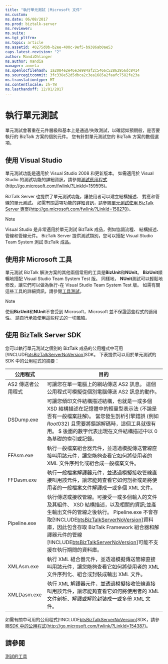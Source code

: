 ```yaml
---
title: "執行單元測試 |Microsoft 文件"
ms.custom: 
ms.date: 06/08/2017
ms.prod: biztalk-server
ms.reviewer: 
ms.suite: 
ms.tgt_pltfrm: 
ms.topic: article
ms.assetid: 40275d0b-b2ee-400c-9ef5-b9386ab0ae53
caps.latest.revision: "2"
author: MandiOhlinger
ms.author: mandia
manager: anneta
ms.openlocfilehash: 1a2084e2e46e3e984af2c5466c52862956dc8414
ms.sourcegitcommit: 3fc338e52d5dbca2c3ea1685a2faafc7582fe23a
ms.translationtype: MT
ms.contentlocale: zh-TW
ms.lasthandoff: 12/01/2017
---
```

# <a name="performing-unit-testing"></a>執行單元測試
單元測試會著重在元件層級和基本上是通過/失敗測試，以確認如預期般，是否要執行的 BizTalk 方案的個別元件。 您有針對單元測試您的 BizTalk 方案的數個選項。  
  
## <a name="using-visual-studio"></a>使用 Visual Studio  
 單元測試功能是適用於 Visual Studio 2008 和更新版本。 如需適用於 Visual Studio 的測試功能的詳細資訊，請參閱[測試應用程式](http://go.microsoft.com/fwlink/?LinkId=159595)(http://go.microsoft.com/fwlink/?LinkId=159595)。  
  
 BizTalk Server 也提供了單元測試功能，讓使用者可以建立結構描述、 對應和管線的單元測試。 如需有關這項功能的詳細資訊，請參閱[單元測試使用 BizTalk Server 專案](http://go.microsoft.com/fwlink/?LinkId=158270)(http://go.microsoft.com/fwlink/?LinkId=158270)。  
  
> [!NOTE]  
>  Visual Studio 是非常適用於單元測試 BizTalk 成品，例如協調流程、 結構描述、 管線和管線元件。 BizTalk Server 提供測試類別，您可以搭配 Visual Studio Team System 測試 BizTalk 成品。  
  
## <a name="using-non-microsoft-tools"></a>使用非 Microsoft 工具  
 單元測試 BizTalk 解決方案的其他兩個常用的工具是**BizUnit**和**NUnit**。 **BizUnit**順暢地搭配 Visual Studio Team System Test 版。 同樣地， **NUnit**測試可以輕鬆地修改，讓它們可以做為執行-在 Visual Studio Team System Test 版。 如需有關這些工具的詳細資訊，請參閱[工具測試](~/technical-guides/tools-for-testing.md)。  
  
> [!NOTE]  
>  使用**BizUnit**和**NUnit**不會受到 Microsoft，Microsoft 並不保證這些程式的適用性。 請自行承擔使用這些程式的一切風險。  
  
## <a name="using-the-biztalk-server-sdk"></a>使用 BizTalk Server SDK  
 您可以執行單元測試之個別的 BizTalk 成品的公用程式中可用[!INCLUDE[btsBizTalkServerNoVersion](../includes/btsbiztalkservernoversion-md.md)]SDK。 下表提供可以用於單元測試的 SDK 中的公用程式的摘要：  
  
|**公用程式**|**目的**|  
|-----------------|-----------------|  
|AS2 傳送者公用程式|可讓您在單一電腦上的網站傳送 AS2 訊息。 這個公用程式可模擬從個別電腦傳送 AS2 訊息的動作。|  
|DSDump.exe|可讓您傾印文件結構描述結構，也就是一或多個 XSD 結構描述在記憶體中的輕量型表示法 (不論是否有一般檔案註解)。 當您發生剖析引擎錯誤 (例如 $Root$0$3$2) 且需要將錯誤解碼時，這個工具就很有用。 $ 後面的數字代表出現在文件結構描述中以 0 為基礎的索引或記錄。|  
|FFAsm.exe|執行一般檔案組合器元件，並透過模擬傳送管線直接叫用該元件，讓您能夠查看它如何將使用者的 XML 文件序列化或組合成一般檔案文件。|  
|FFDasm.exe|執行一般檔案解譯器元件，並透過模擬接收管線直接叫用該元件，讓您能夠查看它如何剖析或是將使用者的一般檔案文件解譯成一或多個 XML 文件。|  
|Pipeline.exe|執行傳送或接收管線。可接受一或多個輸入的文件及其組件、 XSD 結構描述，以及相關的資訊;並產生輸出文件的管線之後執行。 Pipeline.exe 不會存取[!INCLUDE[btsBizTalkServerNoVersion](../includes/btsbiztalkservernoversion-md.md)]資料庫，因此包含存取 BizTalk Framework 組合器和解譯器元件的管線[!INCLUDE[btsBizTalkServerNoVersion](../includes/btsbiztalkservernoversion-md.md)]可能不支援在執行期間的資料庫。|  
|XMLAsm.exe|執行 XML 組合器元件，並透過模擬傳送管線直接叫用該元件，讓您能夠查看它如何將使用者的 XML 文件序列化、組合或封裝成輸出 XML 文件。|  
|XMLDasm.exe|執行 XML 解譯器元件，並透過模擬接收管線直接叫用該元件，讓您能夠查看它如何將使用者的 XML 文件剖析、解譯或解除封裝成一或多份 XML 文件。|  
  
 如需有關中可用的公用程式[!INCLUDE[btsBizTalkServerNoVersion](../includes/btsbiztalkservernoversion-md.md)]SDK，請參閱[SDK 中的公用程式](http://go.microsoft.com/fwlink/?LinkId=154387)(http://go.microsoft.com/fwlink/?LinkId=154387)。  
  
## <a name="see-also"></a>請參閱  
 [測試的工具](~/technical-guides/tools-for-testing.md)